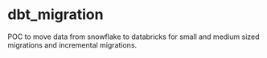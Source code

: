 # dbt_migration
POC to move data from snowflake to databricks for small and medium sized migrations and incremental migrations.
